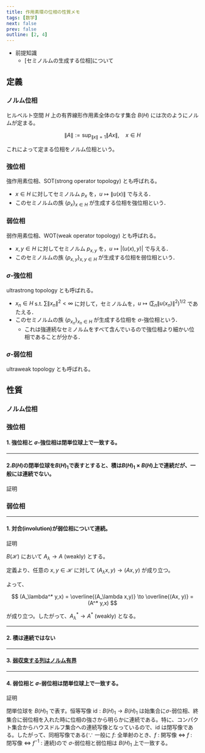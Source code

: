 ```yaml
---
title: 作用素環の位相の性質メモ
tags: [数学]
next: false
prev: false
outline: [2, 4]
---
```


- 前提知識
  - [セミノルムの生成する位相]について

## 定義

### ノルム位相

ヒルベルト空間 $H$ 上の有界線形作用素全体のなす集合 $B(H)$ には次のようにノルムが定まる。

$$
\|A\| := \sup_{\|x\|=1} \|Ax\|,\quad x\in H
$$

これによって定まる位相をノルム位相という。

### 強位相

強作用素位相、SOT(strong operator topology) とも呼ばれる。

- $x\in H$ に対してセミノルム $p_x$ を，$u\mapsto \|u(x)\|$ で与える．
- このセミノルムの族 $\{p_x\}_{x\in H}$ が生成する位相を強位相という．

### 弱位相

弱作用素位相、WOT(weak operator topology) とも呼ばれる。

- $x,y \in H$ に対してセミノルム $p_{x,y}$ を，$u\mapsto |(u(x),y)|$ で与える．
- このセミノルムの族 $\{p_{x,y}\}_{x,y\in H}$ が生成する位相を弱位相という．

### $\sigma$-強位相

ultrastrong topology とも呼ばれる。

- $x_n \in H$ s.t. $\sum\|x_n\|^2<\infty$ に対して，セミノルムを，$u\mapsto (\sum_n\|u(x_n)\|^2)^{1/2}$ であたえる．
- このセミノルムの族 $\{p_{x_n}\}_{x_n\in H}$ が生成する位相を $\sigma$-強位相という．
  - これは強連続なセミノルムをすべて含んでいるので強位相より細かい位相であることが分かる．

### $\sigma$-弱位相

ultraweak topology とも呼ばれる。

## 性質

### ノルム位相

### 強位相

#### 1. 強位相と $\sigma$-強位相は閉単位球上で一致する。

---

#### 2.$B(H)$の閉単位球を$B(H)_1$で表すとすると、積は$B(H)_1 \times B(H)$上で連続だが、一般には連続でない。

証明

### 弱位相

---

#### 1. 対合(involution)が弱位相について連続。

証明

$B(\mathcal{H})$ において $A_\lambda \to A$ (weakly) とする。

定義より、任意の $x,y \in \mathcal{H}$ に対して $(A_\lambda x,y) \to (Ax,y)$ が成り立つ。

よって、

$$
(A_\lambda^* y,x) = \overline{(A_\lambda x,y)} \to \overline{(Ax, y)} = (A^* y,x)
$$

が成り立つ。したがって、$A_\lambda^* \to A^*$ (weakly) となる。

---

#### 2. 積は連続ではない

---

#### 3. [弱収束する列はノルム有界](弱収束する列はノルム有界.md)

---

#### 4. 弱位相と $\sigma$-弱位相は閉単位球上で一致する。

証明

閉単位球を $B(H)_1$ で表す。恒等写像 $\mathrm{id}: B(H)_1 \to B(H)_1$ は始集合に$\sigma$-弱位相、終集合に弱位相を入れた時に位相の強さから明らかに連続である。特に、コンパクト集合からハウスドルフ集合への連続写像となっているので、$\mathrm{id}$ は閉写像である。したがって、同相写像である($\because$ 一般に $f:$ 全単射のとき、$f$ : 開写像 $\Leftrightarrow$ $f$ : 閉写像 $\Leftrightarrow$ $f^{-1}$ : 連続)ので $\sigma$-弱位相と弱位相は $B(H)_1$ 上で一致する。
